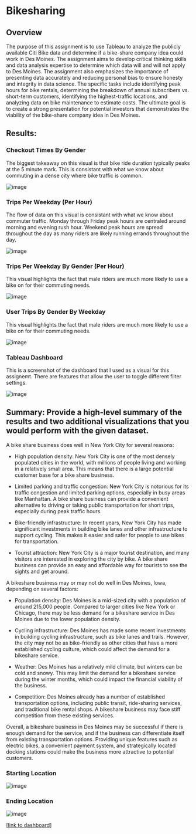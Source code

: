 # Bikesharing

## Overview

The purpose of this assignment is to use Tableau to analyze the publicly available Citi Bike data and determine if a bike-share company idea could work in Des Moines. The assignment aims to develop critical thinking skills and data analysis expertise to determine which data will and will not apply to Des Moines. The assignment also emphasizes the importance of presenting data accurately and reducing personal bias to ensure honesty and integrity in data science. The specific tasks include identifying peak hours for bike rentals, determining the breakdown of annual subscribers vs. short-term customers, identifying the highest-traffic locations, and analyzing data on bike maintenance to estimate costs. The ultimate goal is to create a strong presentation for potential investors that demonstrates the viability of the bike-share company idea in Des Moines.

## Results: 
### Checkout Times By Gender
The biggest takeaway on this visual is that bike ride duration typically peaks at the 5 minute mark. This is consistant with what we know about commuting in a dense city where bike traffic is common. 

![image](https://user-images.githubusercontent.com/102545401/221263371-518d99d3-1430-4967-ac7a-15d848a07611.png)

### Trips Per Weekday (Per Hour)
The flow of data on this visual is consistant with what we know about commuter traffic. Monday through Friday peak hours are centraled around morning and evening rush hour. Weekend peak hours are spread throughout the day as many riders are likely running errands throughout the day.

![image](https://user-images.githubusercontent.com/102545401/221263446-dc270ed0-09d7-473b-a5e8-888a551a4ddf.png)

### Trips Per Weekday By Gender (Per Hour)
This visual highlights the fact that male riders are much more likely to use a bike on for their commuting needs. 

![image](https://user-images.githubusercontent.com/102545401/221263532-9d4763ec-dc5b-49df-b36a-ab0c98c41fe9.png)

### User Trips By Gender By Weekday
This visual highlights the fact that male riders are much more likely to use a bike on for their commuting needs. 

![image](https://user-images.githubusercontent.com/102545401/221263579-9fbbdb9a-04d5-4f66-8ebc-0ff9f28b664c.png)

### Tableau Dashboard
This is a screenshot of the dashboard that I used as a visual for this assignemt. There are features that allow the user to toggle different filter settings. 

![image](https://user-images.githubusercontent.com/102545401/221263618-f9d0b276-5536-4617-aa4e-a7e8379a17c2.png)


## Summary: Provide a high-level summary of the results and two additional visualizations that you would perform with the given dataset.
A bike share business does well in New York City for several reasons:

* High population density: New York City is one of the most densely populated cities in the world, with millions of people living and working in a relatively small area. This means that there is a large potential customer base for a bike share business.

* Limited parking and traffic congestion: New York City is notorious for its traffic congestion and limited parking options, especially in busy areas like Manhattan. A bike share business can provide a convenient alternative to driving or taking public transportation for short trips, especially during peak traffic hours.

* Bike-friendly infrastructure: In recent years, New York City has made significant investments in building bike lanes and other infrastructure to support cycling. This makes it easier and safer for people to use bikes for transportation.

* Tourist attraction: New York City is a major tourist destination, and many visitors are interested in exploring the city by bike. A bike share business can provide an easy and affordable way for tourists to see the sights and get around.

A bikeshare business may or may not do well in Des Moines, Iowa, depending on several factors:

* Population density: Des Moines is a mid-sized city with a population of around 215,000 people. Compared to larger cities like New York or Chicago, there may be less demand for a bikeshare service in Des Moines due to the lower population density.

* Cycling infrastructure: Des Moines has made some recent investments in building cycling infrastructure, such as bike lanes and trails. However, the city may not be as bike-friendly as other cities that have a more established cycling culture, which could affect the demand for a bikeshare service.

* Weather: Des Moines has a relatively mild climate, but winters can be cold and snowy. This may limit the demand for a bikeshare service during the winter months, which could impact the financial viability of the business.

* Competition: Des Moines already has a number of established transportation options, including public transit, ride-sharing services, and traditional bike rental shops. A bikeshare business may face stiff competition from these existing services.

Overall, a bikeshare business in Des Moines may be successful if there is enough demand for the service, and if the business can differentiate itself from existing transportation options. Providing unique features such as electric bikes, a convenient payment system, and strategically located docking stations could make the business more attractive to potential customers.

### Starting Location
![image](https://user-images.githubusercontent.com/102545401/221267367-5669dd49-9c68-4610-bbfc-7275f3db0fd4.png)

### Ending Location
![image](https://user-images.githubusercontent.com/102545401/221267321-ba667909-55b4-40dc-926f-a7ea92884277.png)

[[link to dashboard](https://public.tableau.com/app/profile/jordan.gania)]

